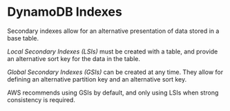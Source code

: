 # DynamoDB Indexes

Secondary indexes allow for an alternative presentation of data stored in a base table.

_Local Secondary Indexes (LSIs)_ must be created with a table, and provide an alternative sort key for the data in the table.

_Global Secondary Indexes (GSIs)_ can be created at any time. They allow for defining an alternative partition key and an alternative sort key.

AWS recommends using GSIs by default, and only using LSIs when strong consistency is required.
